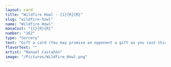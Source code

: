 ```yaml
---
layout: card
title: "Wildfire Howl - {1}{R}{R}"
slug: "wildfire-howl"
name: "Wildfire Howl"
manaCost: "{1}{R}{R}"
number: "162"
type: "Sorcery"
text: "Gift a card (You may promise an opponent a gift as you cast this spell. If you do, they draw a card before its other effects.)\nWildfire Howl deals 2 damage to each creature. If the gift was promised, instead Wildfire Howl deals 1 damage to any target and 2 damage to each creature."
flavorText: ""
artist: "Manuel Castañón"
image: "/Pictures/Wildfire_Howl.png"
---
```


